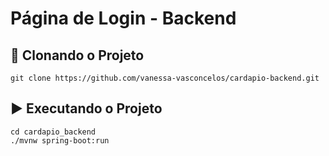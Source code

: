 # Página de Login - Backend


## 🔁 Clonando o Projeto

``` git clone https://github.com/vanessa-vasconcelos/cardapio-backend.git ```

## ▶️ Executando o Projeto

```
cd cardapio_backend
./mvnw spring-boot:run
```
